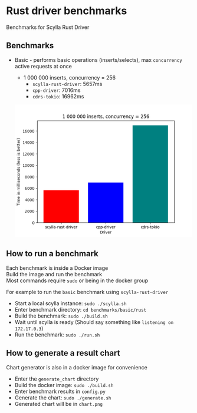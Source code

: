 # Rust driver benchmarks
Benchmarks for Scylla Rust Driver

## Benchmarks
* Basic - performs basic operations (inserts/selects), max `concurrency` active requests at once
    * 1 000 000 inserts, concurrency = 256
        * `scylla-rust-driver`: 5657ms
        * `cpp-driver`: 7016ms
        * `cdrs-tokio`: 16962ms
    
    ![](images/basic_insert_1e6_256.png)

## How to run a benchmark
Each benchmark is inside a Docker image  
Build the image and run the benchmark  
Most commands require `sudo` or being in the docker group

For example to run the `basic` benchmark using `scylla-rust-driver`
* Start a local scylla instance: `sudo ./scylla.sh`
* Enter benchmark directory: `cd benchmarks/basic/rust`
* Build the benchmark: `sudo ./build.sh`
* Wait until scylla is ready (Should say something like `listening on 172.17.0.3`)
* Run the benchmark: `sudo ./run.sh`

## How to generate a result chart
Chart generator is also in a docker image for convenience

* Enter the `generate_chart` directory
* Build the docker image: `sudo ./build.sh`
* Enter benchmark results in `config.py`
* Generate the chart: `sudo ./generate.sh`
* Generated chart will be in `chart.png`